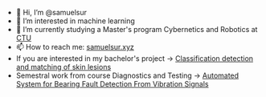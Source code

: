 - 👋 Hi, I’m @samuelsur
- 👀 I’m interested in machine learning
- 🌱 I’m currently studying a Master's program Cybernetics and Robotics at [CTU](https://intranet.fel.cvut.cz/en/)
- 📫 How to reach me: [samuelsur.xyz](https://www.samuelsur.xyz/)
- If you are interested in my bachelor's project -> [Classification detection and matching of skin lesions](https://gitlab.fel.cvut.cz/sursamue/bakalarska_praca)
- Semestral work from course Diagnostics and Testing -> [Automated System for Bearing Fault Detection From Vibration Signals](https://gitlab.fel.cvut.cz/sursamue/bearing-fault-detection)

<!---
samuelsur/samuelsur is a ✨ special ✨ repository because its `README.md` (this file) appears on your GitHub profile.
You can click the Preview link to take a look at your changes.

- 💞️ I’m looking to collaborate on ...
--->
